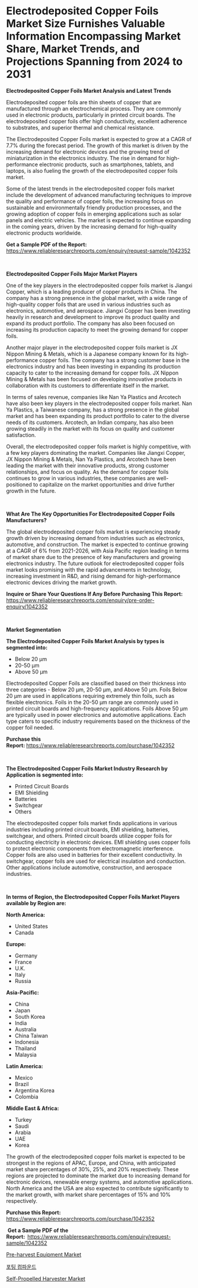 <p><h1>Electrodeposited Copper Foils Market Size Furnishes Valuable Information Encompassing Market Share, Market Trends, and Projections Spanning from 2024 to 2031</h1></p><p><strong>Electrodeposited Copper Foils Market Analysis and Latest Trends</strong></p>
<p><p>Electrodeposited copper foils are thin sheets of copper that are manufactured through an electrochemical process. They are commonly used in electronic products, particularly in printed circuit boards. The electrodeposited copper foils offer high conductivity, excellent adherence to substrates, and superior thermal and chemical resistance.</p><p>The Electrodeposited Copper Foils market is expected to grow at a CAGR of 7.7% during the forecast period. The growth of this market is driven by the increasing demand for electronic devices and the growing trend of miniaturization in the electronics industry. The rise in demand for high-performance electronic products, such as smartphones, tablets, and laptops, is also fueling the growth of the electrodeposited copper foils market.</p><p>Some of the latest trends in the electrodeposited copper foils market include the development of advanced manufacturing techniques to improve the quality and performance of copper foils, the increasing focus on sustainable and environmentally friendly production processes, and the growing adoption of copper foils in emerging applications such as solar panels and electric vehicles. The market is expected to continue expanding in the coming years, driven by the increasing demand for high-quality electronic products worldwide.</p></p>
<p><strong>Get a Sample PDF of the Report:&nbsp;</strong> <a href="https://www.reliableresearchreports.com/enquiry/request-sample/1042352">https://www.reliableresearchreports.com/enquiry/request-sample/1042352</a></p>
<p>&nbsp;</p>
<p><strong>Electrodeposited Copper Foils Major Market Players</strong></p>
<p><p>One of the key players in the electrodeposited copper foils market is Jiangxi Copper, which is a leading producer of copper products in China. The company has a strong presence in the global market, with a wide range of high-quality copper foils that are used in various industries such as electronics, automotive, and aerospace. Jiangxi Copper has been investing heavily in research and development to improve its product quality and expand its product portfolio. The company has also been focused on increasing its production capacity to meet the growing demand for copper foils.</p><p>Another major player in the electrodeposited copper foils market is JX Nippon Mining & Metals, which is a Japanese company known for its high-performance copper foils. The company has a strong customer base in the electronics industry and has been investing in expanding its production capacity to cater to the increasing demand for copper foils. JX Nippon Mining & Metals has been focused on developing innovative products in collaboration with its customers to differentiate itself in the market.</p><p>In terms of sales revenue, companies like Nan Ya Plastics and Arcotech have also been key players in the electrodeposited copper foils market. Nan Ya Plastics, a Taiwanese company, has a strong presence in the global market and has been expanding its product portfolio to cater to the diverse needs of its customers. Arcotech, an Indian company, has also been growing steadily in the market with its focus on quality and customer satisfaction.</p><p>Overall, the electrodeposited copper foils market is highly competitive, with a few key players dominating the market. Companies like Jiangxi Copper, JX Nippon Mining & Metals, Nan Ya Plastics, and Arcotech have been leading the market with their innovative products, strong customer relationships, and focus on quality. As the demand for copper foils continues to grow in various industries, these companies are well-positioned to capitalize on the market opportunities and drive further growth in the future.</p></p>
<p>&nbsp;</p>
<p><strong>What Are The Key Opportunities For Electrodeposited Copper Foils Manufacturers?</strong></p>
<p><p>The global electrodeposited copper foils market is experiencing steady growth driven by increasing demand from industries such as electronics, automotive, and construction. The market is expected to continue growing at a CAGR of 6% from 2021-2026, with Asia Pacific region leading in terms of market share due to the presence of key manufacturers and growing electronics industry. The future outlook for electrodeposited copper foils market looks promising with the rapid advancements in technology, increasing investment in R&D, and rising demand for high-performance electronic devices driving the market growth.</p></p>
<p><strong>Inquire or Share Your Questions If Any Before Purchasing This Report:</strong> <a href="https://www.reliableresearchreports.com/enquiry/pre-order-enquiry/1042352">https://www.reliableresearchreports.com/enquiry/pre-order-enquiry/1042352</a></p>
<p>&nbsp;</p>
<p><strong>Market Segmentation</strong></p>
<p><strong>The Electrodeposited Copper Foils Market Analysis by types is segmented into:</strong></p>
<p><ul><li>Below 20 μm</li><li>20-50 μm</li><li>Above 50 μm</li></ul></p>
<p><p>Electrodeposited Copper Foils are classified based on their thickness into three categories - Below 20 μm, 20-50 μm, and Above 50 μm. Foils Below 20 μm are used in applications requiring extremely thin foils, such as flexible electronics. Foils in the 20-50 μm range are commonly used in printed circuit boards and high-frequency applications. Foils Above 50 μm are typically used in power electronics and automotive applications. Each type caters to specific industry requirements based on the thickness of the copper foil needed.</p></p>
<p><strong>Purchase this Report:&nbsp;</strong><a href="https://www.reliableresearchreports.com/purchase/1042352">https://www.reliableresearchreports.com/purchase/1042352</a></p>
<p>&nbsp;</p>
<p><strong>The Electrodeposited Copper Foils Market Industry Research by Application is segmented into:</strong></p>
<p><ul><li>Printed Circuit Boards</li><li>EMI Shielding</li><li>Batteries</li><li>Switchgear</li><li>Others</li></ul></p>
<p><p>The electrodeposited copper foils market finds applications in various industries including printed circuit boards, EMI shielding, batteries, switchgear, and others. Printed circuit boards utilize copper foils for conducting electricity in electronic devices. EMI shielding uses copper foils to protect electronic components from electromagnetic interference. Copper foils are also used in batteries for their excellent conductivity. In switchgear, copper foils are used for electrical insulation and conduction. Other applications include automotive, construction, and aerospace industries.</p></p>
<p>&nbsp;</p>
<p><strong>In terms of Region, the Electrodeposited Copper Foils Market Players available by Region are:</strong></p>
<p>
    <p> <strong> North America: </strong>
        <ul>
            <li>United States</li>
            <li>Canada</li>
        </ul>
        </p> 
    <p> <strong> Europe: </strong>
        <ul>
            <li>Germany</li>
            <li>France</li>
            <li>U.K.</li>
            <li>Italy</li>
            <li>Russia</li>
        </ul>
        </p> 
    <p> <strong> Asia-Pacific: </strong>
        <ul>
            <li>China</li>
            <li>Japan</li>
            <li>South Korea</li>
            <li>India</li>
            <li>Australia</li>
            <li>China Taiwan</li>
            <li>Indonesia</li>
            <li>Thailand</li>
            <li>Malaysia</li>
        </ul>
        </p> 
    <p> <strong> Latin America: </strong>
        <ul>
            <li>Mexico</li>
            <li>Brazil</li>
            <li>Argentina Korea</li>
            <li>Colombia</li>
        </ul>
        </p> 
    <p> <strong> Middle East & Africa: </strong>
        <ul>
            <li>Turkey</li>
            <li>Saudi</li>
            <li>Arabia</li>
            <li>UAE</li>
            <li>Korea</li>
        </ul>
    </p>
    </p>
<p><p>The growth of the electrodeposited copper foils market is expected to be strongest in the regions of APAC, Europe, and China, with anticipated market share percentages of 30%, 25%, and 20% respectively. These regions are projected to dominate the market due to increasing demand for electronic devices, renewable energy systems, and automotive applications. North America and the USA are also expected to contribute significantly to the market growth, with market share percentages of 15% and 10% respectively.</p></p>
<p><strong>Purchase this Report: </strong><a href="https://www.reliableresearchreports.com/purchase/1042352">https://www.reliableresearchreports.com/purchase/1042352</a></p>
<p>&nbsp;<strong>Get a Sample PDF of the Report:&nbsp;&nbsp;</strong><a href="https://www.reliableresearchreports.com/enquiry/request-sample/1042352">https://www.reliableresearchreports.com/enquiry/request-sample/1042352</a></p>
<p><strong></strong></p>
<p><p><a href="https://view.publitas.com/reportprime-1/pre-harvest-equipment-market-size-reflecting-a-forecast-till-2030-market-by-type-by-application-and-by-geography/">Pre-harvest Equipment Market</a></p><p><a href="https://github.com/jntpkh496620/Market-Research-Report-List-1/blob/main/9544492189660.md">포팅 컴파운드</a></p><p><a href="https://view.publitas.com/reportprime-1/insights-into-self-propelled-harvester-market-size-analysing-market-share-trends-and-growth-from-2023-to-2030/">Self-Propelled Harvester Market</a></p></p>